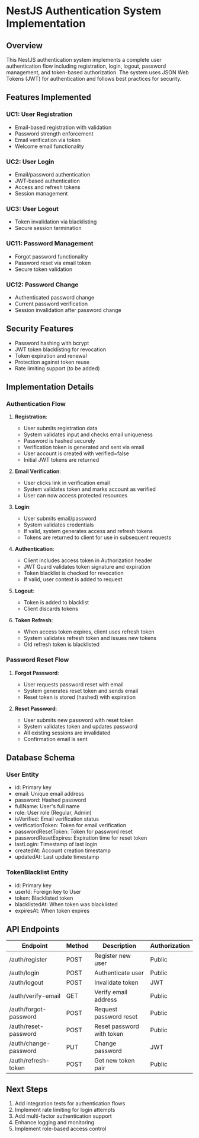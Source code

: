 # NestJS Authentication System Implementation

## Overview

This NestJS authentication system implements a complete user authentication flow including registration, login, logout, password management, and token-based authorization. The system uses JSON Web Tokens (JWT) for authentication and follows best practices for security.

## Features Implemented

### UC1: User Registration
- Email-based registration with validation
- Password strength enforcement
- Email verification via token
- Welcome email functionality

### UC2: User Login
- Email/password authentication
- JWT-based authentication
- Access and refresh tokens
- Session management

### UC3: User Logout
- Token invalidation via blacklisting
- Secure session termination

### UC11: Password Management
- Forgot password functionality
- Password reset via email token
- Secure token validation

### UC12: Password Change
- Authenticated password change
- Current password verification
- Session invalidation after password change

## Security Features

- Password hashing with bcrypt
- JWT token blacklisting for revocation
- Token expiration and renewal
- Protection against token reuse
- Rate limiting support (to be added)

## Implementation Details

### Authentication Flow

1. **Registration**: 
   - User submits registration data
   - System validates input and checks email uniqueness
   - Password is hashed securely
   - Verification token is generated and sent via email
   - User account is created with verified=false
   - Initial JWT tokens are returned

2. **Email Verification**:
   - User clicks link in verification email
   - System validates token and marks account as verified
   - User can now access protected resources

3. **Login**:
   - User submits email/password
   - System validates credentials
   - If valid, system generates access and refresh tokens
   - Tokens are returned to client for use in subsequent requests

4. **Authentication**:
   - Client includes access token in Authorization header
   - JWT Guard validates token signature and expiration
   - Token blacklist is checked for revocation
   - If valid, user context is added to request

5. **Logout**:
   - Token is added to blacklist
   - Client discards tokens

6. **Token Refresh**:
   - When access token expires, client uses refresh token
   - System validates refresh token and issues new tokens
   - Old refresh token is blacklisted

### Password Reset Flow

1. **Forgot Password**:
   - User requests password reset with email
   - System generates reset token and sends email
   - Reset token is stored (hashed) with expiration

2. **Reset Password**:
   - User submits new password with reset token
   - System validates token and updates password
   - All existing sessions are invalidated
   - Confirmation email is sent

## Database Schema

### User Entity
- id: Primary key
- email: Unique email address
- password: Hashed password
- fullName: User's full name
- role: User role (Regular, Admin)
- isVerified: Email verification status
- verificationToken: Token for email verification
- passwordResetToken: Token for password reset
- passwordResetExpires: Expiration time for reset token
- lastLogin: Timestamp of last login
- createdAt: Account creation timestamp
- updatedAt: Last update timestamp

### TokenBlacklist Entity
- id: Primary key
- userId: Foreign key to User
- token: Blacklisted token
- blacklistedAt: When token was blacklisted
- expiresAt: When token expires

## API Endpoints

| Endpoint | Method | Description | Authorization |
|----------|--------|-------------|---------------|
| /auth/register | POST | Register new user | Public |
| /auth/login | POST | Authenticate user | Public |
| /auth/logout | POST | Invalidate token | JWT |
| /auth/verify-email | GET | Verify email address | Public |
| /auth/forgot-password | POST | Request password reset | Public |
| /auth/reset-password | POST | Reset password with token | Public |
| /auth/change-password | PUT | Change password | JWT |
| /auth/refresh-token | POST | Get new token pair | Public |

## Next Steps

1. Add integration tests for authentication flows
2. Implement rate limiting for login attempts
3. Add multi-factor authentication support
4. Enhance logging and monitoring
5. Implement role-based access control